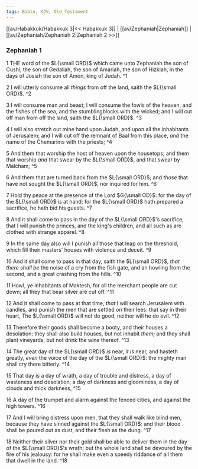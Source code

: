 ```yaml
---
tags: Bible, KJV, Old_Testament
---
```


[[av/Habakkuk/Habakkuk 3|<< Habakkuk 3]] | [[av/Zephaniah|Zephaniah]] | [[av/Zephaniah/Zephaniah 2|Zephaniah 2 >>]]

### Zephaniah 1

1 THE word of the $L{\small ORD}$ which came unto Zephaniah the son of Cushi, the son of Gedaliah, the son of Amariah, the son of Hizkiah, in the days of Josiah the son of Amon, king of Judah. ^1

2 I will utterly consume all _things_ from off the land, saith the $L{\small ORD}$. ^2

3 I will consume man and beast; I will consume the fowls of the heaven, and the fishes of the sea, and the stumblingblocks with the wicked; and I will cut off man from off the land, saith the $L{\small ORD}$. ^3

4 I will also stretch out mine hand upon Judah, and upon all the inhabitants of Jerusalem; and I will cut off the remnant of Baal from this place, _and_ the name of the Chemarims with the priests; ^4

5 And them that worship the host of heaven upon the housetops; and them that worship _and_ that swear by the $L{\small ORD}$, and that swear by Malcham; ^5

6 And them that are turned back from the $L{\small ORD}$; and _those_ that have not sought the $L{\small ORD}$, nor inquired for him. ^6

7 Hold thy peace at the presence of the Lord $G{\small OD}$: for the day of the $L{\small ORD}$ _is_ at hand: for the $L{\small ORD}$ hath prepared a sacrifice, he hath bid his guests. ^7

8 And it shall come to pass in the day of the $L{\small ORD}$'s sacrifice, that I will punish the princes, and the king's children, and all such as are clothed with strange apparel. ^8

9 In the same day also will I punish all those that leap on the threshold, which fill their masters' houses with violence and deceit. ^9

10 And it shall come to pass in that day, saith the $L{\small ORD}$, _that_ _there_ _shall_ _be_ the noise of a cry from the fish gate, and an howling from the second, and a great crashing from the hills. ^10

11 Howl, ye inhabitants of Maktesh, for all the merchant people are cut down; all they that bear silver are cut off. ^11

12 And it shall come to pass at that time, _that_ I will search Jerusalem with candles, and punish the men that are settled on their lees: that say in their heart, The $L{\small ORD}$ will not do good, neither will he do evil. ^12

13 Therefore their goods shall become a booty, and their houses a desolation: they shall also build houses, but not inhabit _them;_ and they shall plant vineyards, but not drink the wine thereof. ^13

14 The great day of the $L{\small ORD}$ _is_ near, _it_ _is_ near, and hasteth greatly, _even_ the voice of the day of the $L{\small ORD}$: the mighty man shall cry there bitterly. ^14

15 That day _is_ a day of wrath, a day of trouble and distress, a day of wasteness and desolation, a day of darkness and gloominess, a day of clouds and thick darkness, ^15

16 A day of the trumpet and alarm against the fenced cities, and against the high towers. ^16

17 And I will bring distress upon men, that they shall walk like blind men, because they have sinned against the $L{\small ORD}$: and their blood shall be poured out as dust, and their flesh as the dung. ^17

18 Neither their silver nor their gold shall be able to deliver them in the day of the $L{\small ORD}$'s wrath; but the whole land shall be devoured by the fire of his jealousy: for he shall make even a speedy riddance of all them that dwell in the land. ^18
